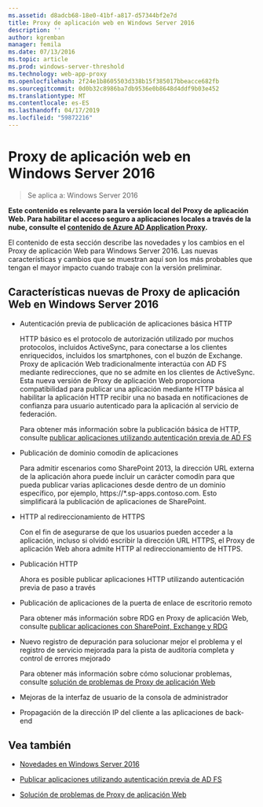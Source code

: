 ```yaml
---
ms.assetid: d8adcb68-18e0-41bf-a817-d57344bf2e7d
title: Proxy de aplicación web en Windows Server 2016
description: ''
author: kgremban
manager: femila
ms.date: 07/13/2016
ms.topic: article
ms.prod: windows-server-threshold
ms.technology: web-app-proxy
ms.openlocfilehash: 2f24e1b8605503d338b15f385017bbeacce682fb
ms.sourcegitcommit: 0d0b32c8986ba7db9536e0b8648d4ddf9b03e452
ms.translationtype: MT
ms.contentlocale: es-ES
ms.lasthandoff: 04/17/2019
ms.locfileid: "59872216"
---
```

# <a name="web-application-proxy-in-windows-server-2016"></a>Proxy de aplicación web en Windows Server 2016

>Se aplica a: Windows Server 2016

**Este contenido es relevante para la versión local del Proxy de aplicación Web. Para habilitar el acceso seguro a aplicaciones locales a través de la nube, consulte el [contenido de Azure AD Application Proxy](https://azure.microsoft.com/documentation/articles/active-directory-application-proxy-get-started/).**  
  
El contenido de esta sección describe las novedades y los cambios en el Proxy de aplicación Web para Windows Server 2016. Las nuevas características y cambios que se muestran aquí son los más probables que tengan el mayor impacto cuando trabaje con la versión preliminar.  
  
## <a name="web-application-proxy-new-features-in-windows-server-2016"></a>Características nuevas de Proxy de aplicación Web en Windows Server 2016
  
-   Autenticación previa de publicación de aplicaciones básica HTTP  
  
    HTTP básico es el protocolo de autorización utilizado por muchos protocolos, incluidos ActiveSync, para conectarse a los clientes enriquecidos, incluidos los smartphones, con el buzón de Exchange. Proxy de aplicación Web tradicionalmente interactúa con AD FS mediante redirecciones, que no se admite en los clientes de ActiveSync. Esta nueva versión de Proxy de aplicación Web proporciona compatibilidad para publicar una aplicación mediante HTTP básica al habilitar la aplicación HTTP recibir una no basada en notificaciones de confianza para usuario autenticado para la aplicación al servicio de federación.  
  
    Para obtener más información sobre la publicación básica de HTTP, consulte [publicar aplicaciones utilizando autenticación previa de AD FS](Publishing-Applications-using-AD-FS-Preauthentication.md#publish-an-application-that-uses-http-basic)  
  
-   Publicación de dominio comodín de aplicaciones  
  
    Para admitir escenarios como SharePoint 2013, la dirección URL externa de la aplicación ahora puede incluir un carácter comodín para que pueda publicar varias aplicaciones desde dentro de un dominio específico, por ejemplo, https://*.sp-apps.contoso.com. Esto simplificará la publicación de aplicaciones de SharePoint.  
  
-   HTTP al redireccionamiento de HTTPS  
  
    Con el fin de asegurarse de que los usuarios pueden acceder a la aplicación, incluso si olvidó escribir la dirección URL HTTPS, el Proxy de aplicación Web ahora admite HTTP al redireccionamiento de HTTPS.  
  
-   Publicación HTTP  
  
    Ahora es posible publicar aplicaciones HTTP utilizando autenticación previa de paso a través  
  
-   Publicación de aplicaciones de la puerta de enlace de escritorio remoto  
  
    Para obtener más información sobre RDG en Proxy de aplicación Web, consulte [publicar aplicaciones con SharePoint, Exchange y RDG](../web-application-proxy/Publishing-Applications-with-SharePoint,-Exchange-and-RDG.md)  
  
-   Nuevo registro de depuración para solucionar mejor el problema y el registro de servicio mejorada para la pista de auditoría completa y control de errores mejorado  
  
    Para obtener más información sobre cómo solucionar problemas, consulte [solución de problemas de Proxy de aplicación Web](https://technet.microsoft.com/library/dn770156.aspx)  
  
-   Mejoras de la interfaz de usuario de la consola de administrador  
  
-   Propagación de la dirección IP del cliente a las aplicaciones de back-end  
  
## <a name="see-also"></a>Vea también  
  
-   [Novedades en Windows Server 2016](https://technet.microsoft.com/library/dn765472.aspx)  
  
-   [Publicar aplicaciones utilizando autenticación previa de AD FS](../web-application-proxy/Publishing-Applications-using-AD-FS-Preauthentication.md)  
  
-   [Solución de problemas de Proxy de aplicación Web](https://technet.microsoft.com/library/dn770156.aspx)  
  


